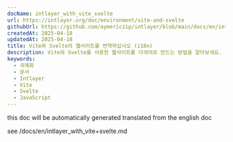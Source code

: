 ```yaml
---
docName: intlayer_with_vite_svelte
url: https://intlayer.org/doc/environment/vite-and-svelte
githubUrl: https://github.com/aymericzip/intlayer/blob/main/docs/en/intlayer_with_vite+svelte.md
createdAt: 2025-04-18
updatedAt: 2025-04-18
title: Vite와 Svelte의 웹사이트를 번역하십시오 (i18n)
description: Vite와 Svelte를 사용한 웹사이트를 다국어로 만드는 방법을 알아보세요. 국제화(i18n) 및 번역을 위해 문서를 참조하세요.
keywords:
  - 국제화
  - 문서
  - Intlayer
  - Vite
  - Svelte
  - JavaScript
---
```


this doc will be automatically generated translated from the english doc

see /docs/en/intlayer_with_vite+svelte.md
